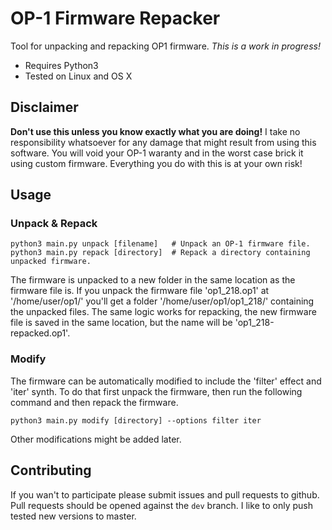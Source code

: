 # OP-1 Firmware Repacker

Tool for unpacking and repacking OP1 firmware. *This is a work in progress!*

 - Requires Python3
 - Tested on Linux and OS X

## Disclaimer

**Don't use this unless you know exactly what you are doing!**
I take no responsibility whatsoever for any damage that might result from using this software.
You will void your OP-1 waranty and in the worst case brick it using custom firmware.
Everything you do with this is at your own risk!


## Usage

### Unpack & Repack

    python3 main.py unpack [filename]   # Unpack an OP-1 firmware file.
    python3 main.py repack [directory]  # Repack a directory containing unpacked firmware.

The firmware is unpacked to a new folder in the same location as the firmware file is.
If you unpack the firmware file 'op1_218.op1' at '/home/user/op1/' you'll get a folder '/home/user/op1/op1_218/' containing the unpacked files.
The same logic works for repacking, the new firmware file is saved in the same location, but the name will be 'op1_218-repacked.op1'.

### Modify

The firmware can be automatically modified to include the 'filter' effect and 'iter' synth.
To do that first unpack the firmware, then run the following command and then repack the firmware.

    python3 main.py modify [directory] --options filter iter

Other modifications might be added later.

## Contributing

If you wan't to participate please submit issues and pull requests to github. Pull requests should be opened against the `dev` branch.
I like to only push tested new versions to master.
